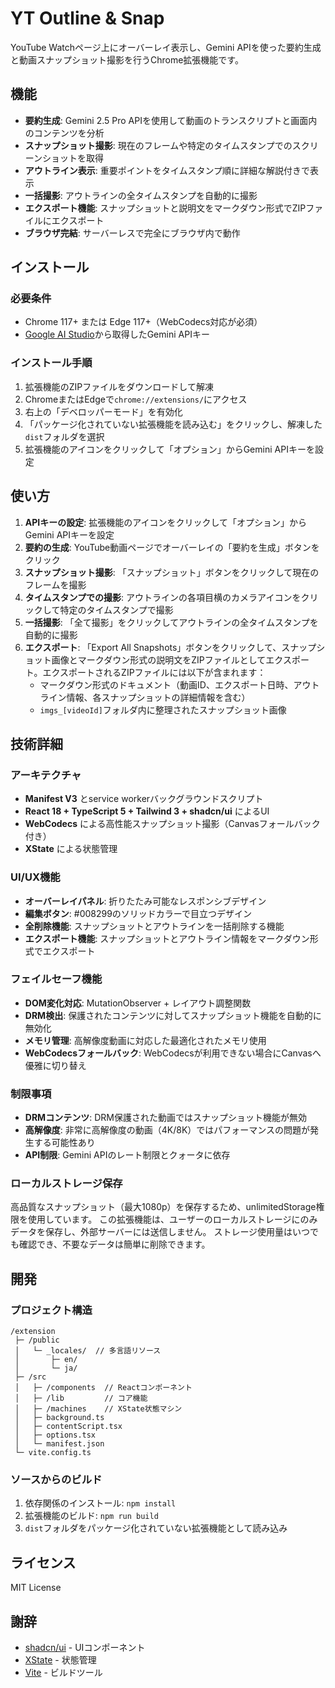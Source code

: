 # YT Outline & Snap

YouTube Watchページ上にオーバーレイ表示し、Gemini APIを使った要約生成と動画スナップショット撮影を行うChrome拡張機能です。

## 機能

- **要約生成**: Gemini 2.5 Pro APIを使用して動画のトランスクリプトと画面内のコンテンツを分析
- **スナップショット撮影**: 現在のフレームや特定のタイムスタンプでのスクリーンショットを取得
- **アウトライン表示**: 重要ポイントをタイムスタンプ順に詳細な解説付きで表示
- **一括撮影**: アウトラインの全タイムスタンプを自動的に撮影
- **エクスポート機能**: スナップショットと説明文をマークダウン形式でZIPファイルにエクスポート
- **ブラウザ完結**: サーバーレスで完全にブラウザ内で動作

## インストール

### 必要条件

- Chrome 117+ または Edge 117+（WebCodecs対応が必須）
- [Google AI Studio](https://ai.google.dev/)から取得したGemini APIキー

### インストール手順

1. 拡張機能のZIPファイルをダウンロードして解凍
2. ChromeまたはEdgeで`chrome://extensions/`にアクセス
3. 右上の「デベロッパーモード」を有効化
4. 「パッケージ化されていない拡張機能を読み込む」をクリックし、解凍した`dist`フォルダを選択
5. 拡張機能のアイコンをクリックして「オプション」からGemini APIキーを設定

## 使い方

1. **APIキーの設定**: 拡張機能のアイコンをクリックして「オプション」からGemini APIキーを設定
2. **要約の生成**: YouTube動画ページでオーバーレイの「要約を生成」ボタンをクリック
3. **スナップショット撮影**: 「スナップショット」ボタンをクリックして現在のフレームを撮影
4. **タイムスタンプでの撮影**: アウトラインの各項目横のカメラアイコンをクリックして特定のタイムスタンプで撮影
5. **一括撮影**: 「全て撮影」をクリックしてアウトラインの全タイムスタンプを自動的に撮影
6. **エクスポート**: 「Export All Snapshots」ボタンをクリックして、スナップショット画像とマークダウン形式の説明文をZIPファイルとしてエクスポート。エクスポートされるZIPファイルには以下が含まれます：
   - マークダウン形式のドキュメント（動画ID、エクスポート日時、アウトライン情報、各スナップショットの詳細情報を含む）
   - `imgs_[videoId]`フォルダ内に整理されたスナップショット画像

## 技術詳細

### アーキテクチャ

- **Manifest V3** とservice workerバックグラウンドスクリプト
- **React 18 + TypeScript 5 + Tailwind 3 + shadcn/ui** によるUI
- **WebCodecs** による高性能スナップショット撮影（Canvasフォールバック付き）
- **XState** による状態管理

### UI/UX機能

- **オーバーレイパネル**: 折りたたみ可能なレスポンシブデザイン
- **編集ボタン**: #008299のソリッドカラーで目立つデザイン
- **全削除機能**: スナップショットとアウトラインを一括削除する機能
- **エクスポート機能**: スナップショットとアウトライン情報をマークダウン形式でエクスポート

### フェイルセーフ機能

- **DOM変化対応**: MutationObserver + レイアウト調整関数
- **DRM検出**: 保護されたコンテンツに対してスナップショット機能を自動的に無効化
- **メモリ管理**: 高解像度動画に対応した最適化されたメモリ使用
- **WebCodecsフォールバック**: WebCodecsが利用できない場合にCanvasへ優雅に切り替え

### 制限事項

- **DRMコンテンツ**: DRM保護された動画ではスナップショット機能が無効
- **高解像度**: 非常に高解像度の動画（4K/8K）ではパフォーマンスの問題が発生する可能性あり
- **API制限**: Gemini APIのレート制限とクォータに依存

### ローカルストレージ保存

高品質なスナップショット（最大1080p）を保存するため、unlimitedStorage権限を使用しています。
この拡張機能は、ユーザーのローカルストレージにのみデータを保存し、外部サーバーには送信しません。
ストレージ使用量はいつでも確認でき、不要なデータは簡単に削除できます。

## 開発

### プロジェクト構造

```
/extension
 ├─ /public
 │   └─ _locales/  // 多言語リソース
 │       ├─ en/
 │       └─ ja/
 ├─ /src
 │   ├─ /components  // Reactコンポーネント
 │   ├─ /lib         // コア機能
 │   ├─ /machines    // XState状態マシン
 │   ├─ background.ts
 │   ├─ contentScript.tsx
 │   ├─ options.tsx
 │   └─ manifest.json
 └─ vite.config.ts
```

### ソースからのビルド

1. 依存関係のインストール: `npm install`
2. 拡張機能のビルド: `npm run build`
3. `dist`フォルダをパッケージ化されていない拡張機能として読み込み

## ライセンス

MIT License

## 謝辞

- [shadcn/ui](https://ui.shadcn.com/) - UIコンポーネント
- [XState](https://xstate.js.org/) - 状態管理
- [Vite](https://vitejs.dev/) - ビルドツール
